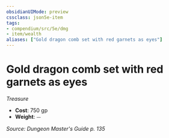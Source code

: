 ```yaml
---
obsidianUIMode: preview
cssclass: json5e-item
tags:
- compendium/src/5e/dmg
- item/wealth
aliases: ["Gold dragon comb set with red garnets as eyes"]
---
```

# Gold dragon comb set with red garnets as eyes
*Treasure*  

- **Cost**: 750 gp
- **Weight**: ⏤

*Source: Dungeon Master's Guide p. 135*